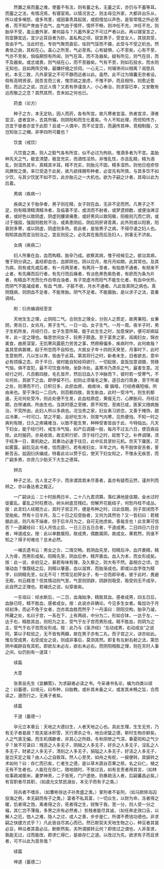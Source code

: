 <!-- { "loadSidebar": true } -->
　　然置之易而蓄之难，使蓄不有法，则有蓄之名，无蓄之实，亦仍与不蓄等耳。而蓄之之法，有情况焉，有寝室焉。以情况言之，则主母见外家，大都非出乐从，所以或多嗔怒，或多骂詈，或因事责其起居，或假借加以声色，是皆常情之所必至者，而不知产育由于血气，血气由于情怀，情怀不畅，则冲任不充，冲任不充，则胎孕不受，虽云置外家，果何益与？凡蓄外家之不可过严者以此。再以寝室言之，则宜静宜远，宜少近耳目者为妙。盖私构之顷，锐宜男子，受宜女人，其锐其受，皆由乎气。当此时也，专则气聚而直前，怯则气馁而不摄，此受与不受之机也。然勇怯之由，其权在心。盖心之所至，气必至焉。心有疑惧，心不至矣。心有不至，气亦不至矣，倘临期惊有所闻，则气在耳，而不及器矣。疑有所见，则气在目，而不及器矣。或忿或畏，则气结在心，而不至器矣。气有不至，则如石投水，而水则无知也，且如两阵交锋，最嫌奸细之侦伺，一心无二，何堪谗间以相离？闺思兵机，本无二致，凡外家室之不可不静而远者以此。虽然，此不过为锦囊无奈者设。倘有高明贤淑，因吾言而三省，惟宗祧之是虑，不惟不妒，而且相怜，则愈近愈慰，而远之之说，岂近人情？又若有恭谨良人，小心奉治，则求容已幸，又安敢有远而敬之之念？其然其然，吾末如之何也已。

　　药食（论方）

　　种子之方，本无定轨，因人而药，各有所宜。故凡寒者宜温，热者宜凉，滑者宜涩，虚者宜补，去其所偏，则阴阳和而生化着矣。今人不知此理，而但知传方，岂宜于彼者亦宜于此耶？且或一人偶中，而不论宜否，而遍传其神，竞相制服，又岂知张三之帽，非李四所可戴也？

　　饮食（戒饮）

　　凡饮食之类，则人之脏气各有所宜，似不必过为拘执，惟酒多者为不宜。盖胎种先天之气，极宜清楚，极宜充实，而酒性淫热，非惟乱性，亦且乱精，精为酒乱，则湿热其半，真精其半耳。精不充实，则胎元不固，精多湿热，则他日痘疹惊风脾败之类，率已受造于此矣，故凡欲择期布种者，必宜先有所慎，与其多饮不如少饮，与其少饮犹不如不饮，此亦胎元之一大机也。欲为子嗣之计者，其毋以此为后着。

　　男病（疾病一）

　　疾病之关于胎孕者，男子则在精，女子则在血，无非不足而然。凡男子之不足，则有精滑精清精冷者，及临事不坚，或流而不射者，或梦遗频数，或便浊淋涩者，或好色以致阴虚，阴虚则腰肾痛惫，或好男风以致阳极，阳极则亢而亡阴，或过于强固，强固则胜败不治，或素患阴疝，阴疝则肝肾乖离，此外则或以阳衰，阳衰则多寒，或以阴虚，阴虚则多热。若此者，是皆男子之病，不得尽诿之妇人也。倘知其由而宜治则治之，宜反则反之，必先其在我而后及妇人，则事无不济矣。

　　女病（疾病二）

　　妇人所重在血，血而构精，胎孕乃成。欲察其病，惟于经候见之。欲治其病，惟于阴分调之。盖经即血也，血即阴也。阴以应月，故月月如期，此其常也。及其为病，则有或先或后者，有一月两至者，有两月一至者，有枯绝不通者，有频来不止者，有先痛而后行者，有先行而后痛者，有淡色黑色紫色者，有瘀而为条为片者，有精血不充而化作白带白浊者，有子宫虚冷而阳气不能生化者，有血中伏热，而阴气不能凝成者，有血 气痞，子脏不收，月水不通者。凡此皆真阴之病也。真阴既病，则阴血不足者，不能育胎。阴气不足者。不能摄胎，是以求子之法，首重调经。

　　附：衍庆编调经至言

　　天地生生之理，止阴阳二气。合则生之理全，分则人之质定，故男秉阳，女秉阴，男肖日，女肖月。男子生气，一日一动。女子生气，一月一周。夜半子时，男子生机所发，月经行日，女子生意所萌，能于此生生之时，加意保护，便可却病延年，此一定之理也。每思世间女子，较男子颇逸。至于富贵之家，闺阁妇女，锦衣美食，曲房深室，无饥寒风露筋力劳苦之事，然痨瘵偏多，疾病时作，此何故哉？盖其受病甚微，起于所忽而不自知也。大抵女子年十四则天癸至，月事时下，此时生意勃然，凡以生以育，皆由于此耳。第其将行之时，新者未生，旧者欲去，意中必有烦躁之态，异于平日，彼时能自知经将欲行，一切起居，盒饭加意调摄，劳碌气恼，俱不宜犯，最不可饮食冷物，坐卧冷处。盖寒冷乃肃杀之气，最害生意。况经行之时，凡百骸四肢，毛孔皆开，然后旧血入于冲脉而下，彼时若一受寒气，不论何处，其欲下之血，即停留不行。初则止须毫毛之聚，逐日血行周身，至于所凝之处，则滞而不行，日积日多，此瘀血痨， 瘕痞块，瘰 膈噎，行经疼痛短缩，所由来也。至于净后一二日内，则百骸四肢，皆生新血，此时一受冷气，则生机郁遏，无论何处受冷，则此处便不生发，此血枯痨症，黄瘦无力，心脾胀闷，月经过期，白带诸病，所由生也。当其时感之至微，原不知觉，至病已成，医家又随病施治，不究所由，此妇人所以多病也。况当贵之家，妇女素习骄恣，又善于掩饰，甜瓜冷果，一时可口，禁之不能，且好吃生冷，则胃气内寒，见热便怕，不知一时之爽利有限，日久之疼痛难当，以致不能生育，种种受害皆由于此，今特指出。凡天下妇女，能于经行时，戒生冷气恼，如产后调摄一般，每月不过五六日，使百病自除。此时服药，亦易收效，故去积行瘀，须于经行之时，趁势下之。补养调理，须于经净一日，乘机助之。其奏功必速于往日，此中实具至妙元机。奈天下庸医，茫如雾露，嗣后见此书者，信而遵行。若有疾妇女，半年之内，有不脱体安吉者，誓断吾舌。兹因衍庆编成，特着此论以赘于后，使天下妇女知之，不惟永无疾苦，而广嗣多男，亦庶几少助天下大生之德耳。

　　辨古

　　种子之法，古人言之不少，而余谓其若未尽善者，盖亦有疑而云然，谨并列而辨之，亦以备达者之裁正。

　　一广嗣诀云：三十时辰两日半，二十八九君须算。落红满地是佳期，金水过时徒霍乱。霍乱之时枉费功，树头树底觅残红。但解开花能结子，何愁丹桂不成丛。按：此言妇人经期方止，其时子宫正开，便是布种之时，过此佳期，则子宫闭而不受胎矣。然有十日半月，及二十日之后受胎者，又何为其然也？又一哲妇曰：若根据此说，则凡有不端者，但于后半月为之，自可无他虑矣。善哉言也！此言果可信否？一道藏经曰：妇人月信止后，一日三日五日合者，干道成男。二日四日六日合者，坤道成女。按：此以单数属阳，故成男，偶数属阴，故成女。果若然，则谁不知之？得子何难也？总未必然。

　　一褚氏遗书云：男女之合，二情交畅。若阴血先至，阳精后冲，血开裹精，精入为骨，而男形成矣。阳精先至，阴血后参，精开裹血，血入为本，而女形成矣。按：此一说，余初见之，甚若有味有理，及久察之，则大有不然。盖相合之顷，岂堪动血？惟既结之后，则精以肇基，血以滋育，而胎渐成也。即或以血字改为精字，曰阴精先至，似无不可！然常见初笄女子，有一合而即孕者。彼于此时，畏避无暇，何云精泄？但其情动则气至，气至则阴辟，阴辟则吸受，吸受则无不成孕，此自然之正理也。若褚氏之说，似穿凿矣。

　　一东垣曰：经水断后，一二日，血海始净，精胜其血，感者成男，四五日后，血脉已旺，精不胜血，感者成女。按：此说亦非确论。今见多生女者。每加功于月经初净，而必不免于女者，岂亦其血胜而然乎？一丹溪曰：阴阳交构，胎孕乃凝，所藏之处，名曰子宫，一系在下，上有两歧，中分为二，形如合钵，一达于左，一达于右，精胜其血，则阳为之主，受气于左子宫而男形成。精不胜血，则阴为之主，受气于右子宫而女形成。按：此乃与《圣济经》“左动成男，右动成女”之说同，第以子粒验之，无不皆有两瓣，故在男子亦有二丸，而子宫之义，谅亦如此。惟左受成男，右受成女之说，则成非事后，莫测其然。即复有左射右射之法，第恐阴中阖辟自有其机，即欲左未必左，欲右未必右。而阴阳相胜之理，则在天时人事之间，似仍别有一道耳！

　　续篇

　　大意

　　张景岳先生《宜麟策》，为求嗣者必读之书。今采诸书名论，编为四类以续之：曰蓄德，曰培元，曰布种，曰胎教。或补其未备之义，或发其未畅之旨，合而读之，遵而行之，无弗子者矣。

　　续篇

　　干道（蓄德一）

　　孕元立本章云：天地之大德曰生，人者天地之心也。具此生理，生生无穷，乃有无子者曷故？观夫层冰积雪，天行肃杀之令，地合闭蛰之德，斯时生物亦鲜矣。人之气禀无偏，而生机偶歇者，非其心之所趋，冬秋阴惨之气深，春夏阳和之气少乎？故不可录曰：残恶之人多无子，阴贼之人多无子，好杀之人多无子，淫乱之人多无子，财紧之人多无子，清刻之人多无子，狷隘之人多无子，好洁之人多无子，是岂天定之哉？由人心之自致耳。然人心至灵，如舟之有舵，一捩便转。其捩转之术如何？曰：存仁而已矣，仁者生之德，是以草木蔬谷百果之核，名之曰仁。植之无有不生者也。人能在在存仁，随地随时，不放过去，如有言责者用其言，（如林给事疏减赈米，妻梦神责，二子皆死，门户遂绝，则奏疏活人者，后嗣蕃昌必矣。）有官职者尽其职，（如虞允文禁民溺女，本无子而有子之类。）

　　将兵者不嗜杀，（如曹彬徐达子孙贵盛之类。）掌刑者不妄刑，（如马默除岛囚投海之例，本无嗣而有子之类。）富者不私其富，（一切众生，以财为命，冻者得之暖，饥者得之饱，离者得之合，死者得之生，财聚于我，宽一分，则人受一分之福，其仁岂不薄哉，多男之庆有必然者。）贫贱者能尽其诚，（如任奔走效口舌，以解人之厄，恤人之难，隐人之过，成人之善，步步是仁，所谓不费钱功德也。非求嗣之快捷方式乎？）凡此皆自尽其心而已。然已默契夫天地生物之心，种豆者其苗必豆，种瓜者其苗必瓜，断断然矣。夫所谓捩转云何？即改过之谓也，人非圣贤，孰能无过，过而能改，即求仁得仁，是故存仁之道。以改过为先，欲求有子而且贤者，可不以此为首务哉？

　　续篇

　　坤道（蓄德二）

